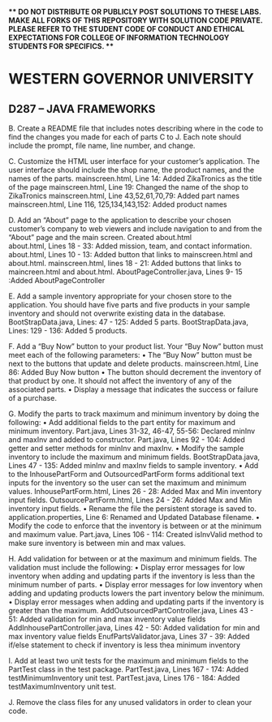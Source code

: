 <strong>** DO NOT DISTRIBUTE OR PUBLICLY POST SOLUTIONS TO THESE LABS. MAKE ALL FORKS OF THIS REPOSITORY WITH SOLUTION CODE PRIVATE. PLEASE REFER TO THE STUDENT CODE OF CONDUCT AND ETHICAL EXPECTATIONS FOR COLLEGE OF INFORMATION TECHNOLOGY STUDENTS FOR SPECIFICS. ** </strong>

# WESTERN GOVERNOR UNIVERSITY 
## D287 – JAVA FRAMEWORKS
B.  Create a README file that includes notes describing where in the code to find the changes you made for each of parts C to J. Each note should include the prompt, file name, line number, and change.

C.  Customize the HTML user interface for your customer’s application. The user interface should include the shop name, the product names, and the names of the parts.
    mainscreen.html, Line 14: Added ZikaTronics as the title of the page
    mainscreen.html, Line 19: Changed the name of the shop to ZikaTronics
    mainscreen.html, Line 43,52,61,70,79: Added part names
    mainscreen.html, Line 116, 125,134,143,152: Added product names

D.  Add an “About” page to the application to describe your chosen customer’s company to web viewers and include navigation to and from the “About” page and the main screen.
    Created about.html    
    about.html, Lines 18 - 33: Added mission, team, and contact information. 
    about.html, Lines 10 - 13: Added button that links to mainscreen.html and about.html.
    mainscreen.html, lines 18 - 21: Added buttons that links to maincreen.html and about.html.
    AboutPageController.java, Lines 9- 15 :Added AboutPageController

E.  Add a sample inventory appropriate for your chosen store to the application. You should have five parts and five products in your sample inventory and should not overwrite existing data in the database.
    BootStrapData.java, Lines: 47 - 125: Added 5 parts.
    BootStrapData.java, Lines: 129 - 136: Added 5 products.

F.  Add a “Buy Now” button to your product list. Your “Buy Now” button must meet each of the following parameters: 
    •  The “Buy Now” button must be next to the buttons that update and delete products.
        mainscreen.html, Line 86: Added Buy Now button
    •  The button should decrement the inventory of that product by one. It should not affect the inventory of any of the associated parts.
    •  Display a message that indicates the success or failure of a purchase.

G.  Modify the parts to track maximum and minimum inventory by doing the following:
    •  Add additional fields to the part entity for maximum and minimum inventory.
        Part.java, Lines 31-32, 46-47, 55-56: Declared minInv and maxInv and added to constructor.
        Part.java, Lines 92 - 104: Added getter and setter methods for minInv and maxInv.
    •  Modify the sample inventory to include the maximum and minimum fields.
        BootStrapData.java, Lines 47 - 135: Added minInv and maxInv fields to sample inventory.
    •  Add to the InhousePartForm and OutsourcedPartForm forms additional text inputs for the inventory so the user can set the maximum and minimum values.
        InhousePartForm.html, Lines 26 - 28: Added Max and Min inventory input fields.
        OutsourcePartForm.html, Lines 24 - 26: Added Max and Min inventory input fields. 
    •  Rename the file the persistent storage is saved to.
        application.properties, Line 6: Renamed and Updated Database filename. 
    •  Modify the code to enforce that the inventory is between or at the minimum and maximum value.
        Part.java, Lines 106 - 114: Created isInvValid method to make sure inventory is between min and max values.

H.  Add validation for between or at the maximum and minimum fields. The validation must include the following:
    •  Display error messages for low inventory when adding and updating parts if the inventory is less than the minimum number of parts.
    •  Display error messages for low inventory when adding and updating products lowers the part inventory below the minimum.
    •  Display error messages when adding and updating parts if the inventory is greater than the maximum.
        AddOutsourcedPartController.java, Lines 43 - 51: Added validation for min and max inventory value fields
        AddInhousePartController.java, Lines 42 - 50: Added validation for min and max inventory value fields
        EnufPartsValidator.java, Lines 37 - 39: Added if/else statement to check if inventory is less thea minimum inventory

I.  Add at least two unit tests for the maximum and minimum fields to the PartTest class in the test package.
    PartTest.java, Lines 167 - 174: Added testMinimumInventory unit test.
    PartTest.java, Lines 176 - 184: Added testMaximumInventory unit test.

J.  Remove the class files for any unused validators in order to clean your code.

